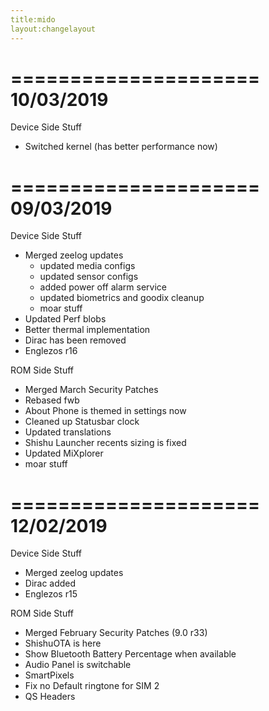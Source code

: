 ```yaml
---
title:mido
layout:changelayout
---
```

=====================
    10/03/2019
=====================

Device Side Stuff
* Switched kernel (has better performance now)

=====================
    09/03/2019
=====================

Device Side Stuff
* Merged zeelog updates
  - updated media configs
  - updated sensor configs
  - added power off alarm service
  - updated biometrics and goodix cleanup
  - moar stuff
* Updated Perf blobs
* Better thermal implementation
* Dirac has been removed
* Englezos r16

ROM Side Stuff
* Merged March Security Patches
* Rebased fwb
* About Phone is themed in settings now
* Cleaned up Statusbar clock
* Updated translations
* Shishu Launcher recents sizing is fixed
* Updated MiXplorer
* moar stuff

=====================
    12/02/2019
=====================

Device Side Stuff
* Merged zeelog updates
* Dirac added
* Englezos r15

ROM Side Stuff
* Merged February Security Patches (9.0 r33)
* ShishuOTA is here
* Show Bluetooth Battery Percentage when available
* Audio Panel is switchable
* SmartPixels
* Fix no Default ringtone for SIM 2
* QS Headers
